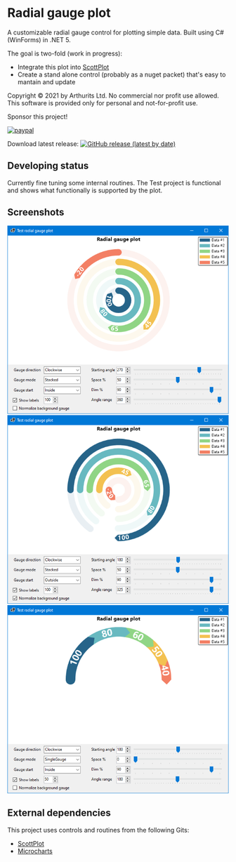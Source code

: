# Radial gauge plot
A customizable radial gauge control for plotting simple data. Built using C# (WinForms) in .NET 5.

The goal is two-fold (work in progress):
* Integrate this plot into [ScottPlot](https://github.com/ScottPlot/ScottPlot)
* Create a stand alone control (probably as a nuget packet) that's easy to mantain and update

Copyright © 2021 by Arthurits Ltd. No commercial nor profit use allowed. This software is provided only for personal and not-for-profit use.

Sponsor this project!

[![paypal](https://www.paypalobjects.com/en_US/i/btn/btn_donateCC_LG.gif)](https://www.paypal.com/paypalme/ArthuritsLtd)

Download latest release: [![GitHub release (latest by date)](https://img.shields.io/github/v/release/arthurits/RadialGaugePlot?include_prereleases)](https://github.com/arthurits/RadialGaugePlot/releases)

## Developing status
Currently fine tuning some internal routines.
The Test project is functional and shows what functionally is supported by the plot.

## Screenshots
![Screenshot](https://github.com/arthurits/RadialGaugePlot/blob/master/Test/images/Screenshot01.png?raw=true "Radial gauge example 1")
![Screenshot](https://github.com/arthurits/RadialGaugePlot/blob/master/Test/images/Screenshot02.png?raw=true "Radial gauge example 2")
![Screenshot](https://github.com/arthurits/RadialGaugePlot/blob/master/Test/images/Screenshot03.png?raw=true "Radial gauge example 3")

## External dependencies
This project uses controls and routines from the following Gits:
* [ScottPlot](https://github.com/ScottPlot/ScottPlot)
* [Microcharts](https://github.com/dotnet-ad/Microcharts)
